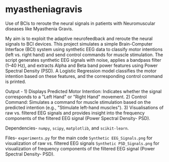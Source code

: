 # myastheniagravis

Use of BCIs to reroute the neural signals in patients with Neuromuscular diseases like Myasthenia Gravis.

My aim is to exploit the adaptive neurofeedback and reroute the neural signals to BCI devices.
This project simulates a simple Brain-Computer Interface (BCI) system using synthetic EEG data to classify motor intentions (left vs. right hand) and send control commands for muscle stimulation. 
The script generates synthetic EEG signals with noise, applies a bandpass filter (1–40 Hz), and extracts Alpha and Beta band power features using Power Spectral Density (PSD). 
A Logistic Regression model classifies the motor intention based on these features, and the corresponding control command is printed. 

Output - 1) Displays Predicted Motor Intention: Indicates whether the signal corresponds to a "Left Hand" or "Right Hand" movement. 2) Control Command: Simulates a command for muscle stimulation based on the predicted intention (e.g., "Stimulate left-hand muscles"). 3) Visualisations of raw vs. filtered EEG signals and provides insight into the frequency components of the filtered EEG signal (Power Spectral Density- PSD).

Dependencies-  `numpy`, `scipy`, `matplotlib`, and `scikit-learn`. 

Files- `experiments.py` for the main code
        `Synthetic EEG_Signals.png` for visualization of raw vs. filtered EEG signals
        `Synthetic PSD_Signals.png` for visualization of  frequency components of the filtered EEG signal (Power Spectral Density- PSD).


